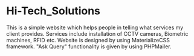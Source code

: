 # Hi-Tech_Solutions
This is a simple website which helps people in telling what services my client provides. Services include installation of CCTV cameras, Biometric machines, RFID etc.
Website is designed by using MaterializeCSS framework.
"Ask Query" functionality is given by using PHPMailer.
